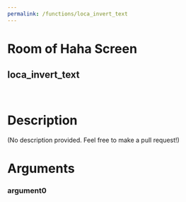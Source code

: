 ```yaml
---
permalink: /functions/loca_invert_text
---
```

# Room of Haha Screen  
## loca_invert_text  
&nbsp;  
# Description  
(No description provided. Feel free to make a pull request!) 
&nbsp;  
# Arguments
### argument0

&nbsp;  


